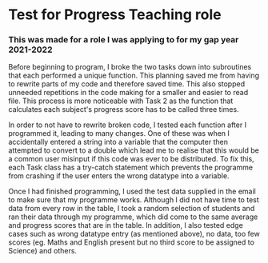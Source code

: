 # Test for Progress Teaching role

### This was made for a role I was applying to for my gap year 2021-2022

Before beginning to program, I broke the two tasks down into subroutines that each performed a unique function. This planning saved me from having to rewrite parts of my code and therefore saved time. This also stopped unneeded repetitions in the code making for a smaller and easier to read file. This process is more noticeable with Task 2 as the function that calculates each subject's progress score has to be called three times.

In order to not have to rewrite broken code, I tested each function after I programmed it, leading to many changes. One of these was when I accidentally entered a string into a variable that the computer then attempted to convert to a double which lead me to realise that this would be a common user misinput if this code was ever to be distributed. To fix this, each Task class has a try-catch statement which prevents the programme from crashing if the user enters the wrong datatype into a variable.

Once I had finished programming, I used the test data supplied in the email to make sure that my programme works. Although I did not have time to test data from every row in the table, I took a random selection of students and ran their data through my programme, which did come to the same average and progress scores that are in the table. In addition, I also tested edge cases such as wrong datatype entry (as mentioned above), no data, too few scores (eg. Maths and English present but no third score to be assigned to Science) and others. 
